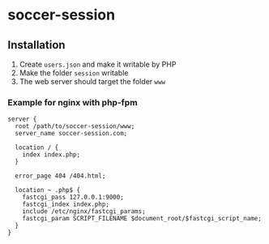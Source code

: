 # soccer-session

## Installation

1. Create `users.json` and make it writable by PHP
2. Make the folder `session` writable
3. The web server should target the folder `www`

### Example for nginx with php-fpm

```nginx
server {
  root /path/to/soccer-session/www;
  server_name soccer-session.com;

  location / {
    index index.php;
  }

  error_page 404 /404.html;

  location ~ .php$ {
    fastcgi_pass 127.0.0.1:9000;
    fastcgi_index index.php;
    include /etc/nginx/fastcgi_params;
    fastcgi_param SCRIPT_FILENAME $document_root/$fastcgi_script_name;
  }
}
```
